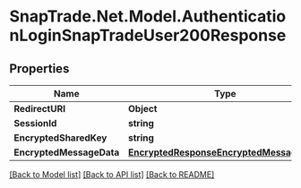 # SnapTrade.Net.Model.AuthenticationLoginSnapTradeUser200Response

## Properties

Name | Type | Description | Notes
------------ | ------------- | ------------- | -------------
**RedirectURI** | **Object** |  | [optional] 
**SessionId** | **string** |  | [optional] 
**EncryptedSharedKey** | **string** |  | [optional] 
**EncryptedMessageData** | [**EncryptedResponseEncryptedMessageData**](EncryptedResponseEncryptedMessageData.md) |  | [optional] 

[[Back to Model list]](../README.md#documentation-for-models) [[Back to API list]](../README.md#documentation-for-api-endpoints) [[Back to README]](../README.md)

